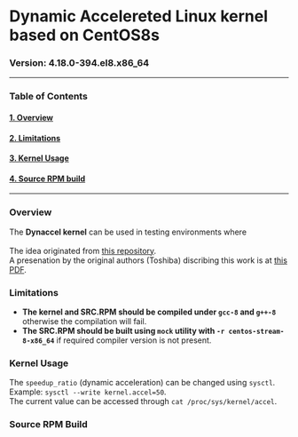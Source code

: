 # Dynamic Accelereted Linux kernel based on CentOS8s
### Version: 4.18.0-394.el8.x86_64
---

### Table of Contents

#### [1. Overview](#Overview)
#### [2. Limitations](#Limitation)
#### [3. Kernel Usage](#Kernel-Usage)
#### [4. Source RPM build](#Source-RPM-Build)
---

### Overview

The **Dynaccel kernel** can be used in testing environments where 
<br/><br/>The idea originated from [this repository](https://github.com/ystk/dynamic-acceleration).</br>
A presenation by the original authors (Toshiba) discribing this work is at [this PDF](https://elinux.org/images/6/6d/Linux_Kernel_Acceleration_for_Long-term_Testing.pdf). 

### Limitations

- **The kernel and SRC.RPM should be compiled under ```gcc-8``` and ```g++-8```** otherwise the compilation will fail.
- **The SRC.RPM should be built using ```mock``` utility with ```-r centos-stream-8-x86_64```** if required compiler version is not present.

### Kernel Usage

The ```speedup_ratio``` (dynamic acceleration) can be changed using ```sysctl```. Example: ```sysctl --write kernel.accel=50```.<br/>
The current value can be accessed through ```cat /proc/sys/kernel/accel```.

### Source RPM Build
